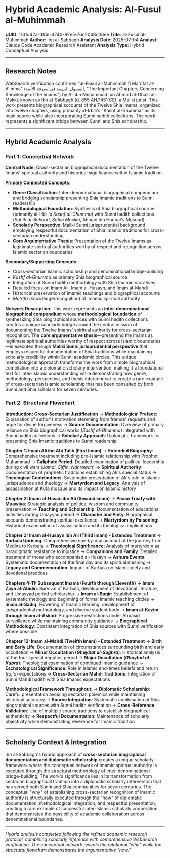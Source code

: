 # Hybrid Academic Analysis: Al-Fusul al-Muhimmah

**UUID**: 1161d42a-dfde-4240-92e5-76c2048c06ee
**Title**: al-Fusul al-Muhimmah
**Author**: Ibn al-Sabbagh
**Analysis Date**: 2025-07-04
**Analyst**: Claude Code Academic Research Assistant
**Analysis Type**: Hybrid Conceptual Analysis

---

## Research Notes

WebSearch verification confirmed "al-Fusul al-Muhimmah fi Ma'rifat al-A'imma" (الفصول المهمة في معرفة الأئمة, "The Important Chapters Concerning Knowledge of the Imams") by Ali ibn Muhammad ibn Ahmad al-Ghazi al-Makki, known as Ibn al-Sabbagh (d. 855 AH/1451 CE), a Maliki jurist. This work presents biographical accounts of the Twelve Shia Imams, organized into twelve chapters, using primarily al-Irbili's "Kashf al-Ghumma" as its main source while also incorporating Sunni hadith collections. The work represents a significant bridge between Sunni and Shia scholarship.

---

## Hybrid Academic Analysis

### Part 1: Conceptual Network

**Central Node**: Cross-sectarian biographical documentation of the Twelve Imams' spiritual authority and historical significance within Islamic tradition.

**Primary Connected Concepts**:
- **Genre Classification**: Inter-denominational biographical compendium and bridging scholarship presenting Shia Imamic traditions to Sunni readership
- **Methodological Foundation**: Synthesis of Shia biographical sources (primarily al-Irbili's *Kashf al-Ghumma*) with Sunni hadith collections (*Sahih al-Bukhari*, *Sahih Muslim*, Ahmad ibn Hanbal's *Musnad*)
- **Scholarly Perspective**: Maliki Sunni jurisprudential background employing respectful documentation of Shia Imamic traditions for cross-sectarian understanding
- **Core Argumentative Thesis**: Presentation of the Twelve Imams as legitimate spiritual authorities worthy of respect and recognition across Islamic sectarian boundaries

**Secondary/Supporting Concepts**:
- Cross-sectarian Islamic scholarship and denominational bridge-building
- *Kashf al-Ghumma* as primary Shia biographical source
- Integration of Sunni hadith methodology with Shia Imamic narratives
- Detailed focus on Imam Ali, Imam al-Husayn, and Imam al-Mahdi
- Historical preservation of Imamic teachings and biographical accounts
- *Ma'rifa* (knowledge/recognition) of Imamic spiritual authority

**Network Description**: This work represents an **inter-denominational biographical compendium** whose **methodological foundation** of synthesizing Shia biographical sources with Sunni hadith collections creates a unique scholarly bridge around the central mission of documenting the Twelve Imams' spiritual authority for cross-sectarian recognition. The **core argumentative thesis**—presenting the Imams as legitimate spiritual authorities worthy of respect across Islamic boundaries—is executed through **Maliki Sunni jurisprudential perspective** that employs respectful documentation of Shia traditions while maintaining scholarly credibility within Sunni academic circles. This unique methodological approach transforms the work from simple biographical compilation into a diplomatic scholarly intervention, making it a foundational text for inter-Islamic understanding while demonstrating how genre, methodology, perspective, and thesis interconnect to create a rare example of cross-sectarian Islamic scholarship that has been consulted by both Sunni and Shia scholars for seven centuries.

### Part 2: Structural Flowchart

**Introduction: Cross-Sectarian Justification**
-> **Methodological Preface**: Explanation of author's motivation stemming from friends' requests and hope for divine forgiveness
-> **Source Documentation**: Overview of primary reliance on Shia biographical works (*Kashf al-Ghumma*) integrated with Sunni hadith collections
-> **Scholarly Approach**: Diplomatic framework for presenting Shia Imamic traditions to Sunni readership

**Chapter 1: Imam Ali ibn Abi Talib (First Imam)**
-> **Extended Biography**: Comprehensive treatment including pre-Islamic relationship with Prophet Muhammad
-> **Caliphate Period**: Detailed examination of political leadership during civil wars (*Jamal*, *Siffin*, *Nahrawan*)
-> **Spiritual Authority**: Documentation of prophetic traditions establishing Ali's special status
-> **Theological Contributions**: Systematic presentation of Ali's role in Islamic jurisprudence and theology
-> **Martyrdom and Legacy**: Analysis of assassination at Kufa mosque and its impact on Islamic history

**Chapter 2: Imam al-Hasan ibn Ali (Second Imam)**
-> **Peace Treaty with Muawiya**: Strategic analysis of political wisdom and community preservation
-> **Teaching and Scholarship**: Documentation of educational activities during Umayyad period
-> **Character and Piety**: Biographical accounts demonstrating spiritual excellence
-> **Martyrdom by Poisoning**: Historical examination of assassination and its theological implications

**Chapter 3: Imam al-Husayn ibn Ali (Third Imam) - Extended Treatment**
-> **Karbala Uprising**: Comprehensive day-by-day account of the journey from Medina to Karbala
-> **Theological Significance**: Analysis of martyrdom as paradigmatic resistance to injustice
-> **Companions and Family**: Detailed treatment of those who accompanied al-Husayn
-> **Ashura Events**: Systematic documentation of the final day and its spiritual meaning
-> **Legacy and Commemoration**: Impact of Karbala on Islamic piety and devotional practices

**Chapters 4-11: Subsequent Imams (Fourth through Eleventh)**
-> **Imam Zayn al-Abidin**: Survival of Karbala, development of devotional literature, and Umayyad period scholarship
-> **Imam al-Baqir**: Establishment of systematic theology and beginning of formal Imamic teaching circles
-> **Imam al-Sadiq**: Flowering of Imamic learning, development of jurisprudential methodology, and diverse student body
-> **Imam al-Kazim through Imam al-Askari**: Progressive restrictions under Abbasid surveillance while maintaining community guidance
-> **Biographical Methodology**: Consistent integration of Shia sources with Sunni verification where possible

**Chapter 12: Imam al-Mahdi (Twelfth Imam) - Extended Treatment**
-> **Birth and Early Life**: Documentation of circumstances surrounding birth and early occultation
-> **Minor Occultation (*Ghaybat al-Sughra*)**: Historical analysis of the four special deputies period
-> **Major Occultation (*Ghaybat al-Kubra*)**: Theological examination of continued Imamic guidance
-> **Eschatological Significance**: Role in Islamic end-times beliefs and return (*raj'a*) expectations
-> **Cross-Sectarian Mahdi Traditions**: Integration of Sunni Mahdi hadith with Shia Imamic expectations

**Methodological Framework Throughout**:
-> **Diplomatic Scholarship**: Careful presentation avoiding sectarian polemics while maintaining historical accuracy
-> **Source Integration**: Systematic combination of Shia biographical sources with Sunni hadith verification
-> **Cross-Reference Validation**: Use of multiple source traditions to establish biographical authenticity
-> **Respectful Documentation**: Maintenance of scholarly objectivity while demonstrating reverence for Imamic tradition

---

## Scholarly Context & Integration

Ibn al-Sabbagh's hybrid approach of **cross-sectarian biographical documentation and diplomatic scholarship** creates a unique scholarly framework where the conceptual network of Imamic spiritual authority is executed through the structural methodology of inter-denominational bridge-building. The work's significance lies in its transformation from sectarian biographical tradition into a diplomatic scholarly intervention that has served both Sunni and Shia communities for seven centuries. The conceptual "why" of establishing cross-sectarian recognition of Imamic authority is structurally executed through the "how" of diplomatic documentation, methodological integration, and respectful presentation, creating a rare example of successful inter-Islamic scholarly cooperation that demonstrates the possibility of academic collaboration across denominational boundaries.

---

*Hybrid analysis completed following the refined academic research protocol, combining scholarly inference with comprehensive WebSearch verification. The conceptual network reveals the relational "why" while the structural flowchart demonstrates the argumentative "how."*